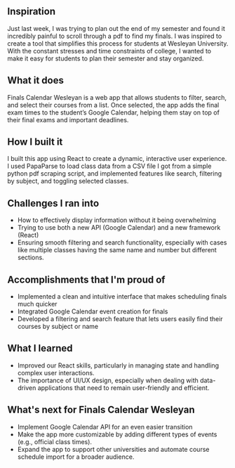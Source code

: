 ## Inspiration
Just last week, I was trying to plan out the end of my semester and found it incredibly painful to scroll through a pdf to find my finals. I was inspired to create a tool that simplifies this process for students at Wesleyan University. With the constant stresses and time constraints of college, I wanted to make it easy for students to plan their semester and stay organized.

## What it does
Finals Calendar Wesleyan is a web app that allows students to filter, search, and select their courses from a list. Once selected, the app adds the final exam times to the student’s Google Calendar, helping them stay on top of their final exams and important deadlines.

## How I built it
I built this app using React to create a dynamic, interactive user experience. I used PapaParse to load class data from a CSV file I got from a simple python pdf scraping script, and implemented features like search, filtering by subject, and toggling selected classes.

## Challenges I ran into
- How to effectively display information without it being overwhelming
- Trying to use both a new API (Google Calendar) and a new framework (React)
- Ensuring smooth filtering and search functionality, especially with cases like multiple classes having the same name and number but different sections.

## Accomplishments that I'm proud of
- Implemented a clean and intuitive interface that makes scheduling finals much quicker
- Integrated Google Calendar event creation for finals
- Developed a filtering and search feature that lets users easily find their courses by subject or name

## What I learned
- Improved our React skills, particularly in managing state and handling complex user interactions.
- The importance of UI/UX design, especially when dealing with data-driven applications that need to remain user-friendly and efficient.

## What's next for Finals Calendar Wesleyan
- Implement Google Calendar API for an even easier transition
- Make the app more customizable by adding different types of events (e.g., official class times).
- Expand the app to support other universities and automate course schedule import for a broader audience.
